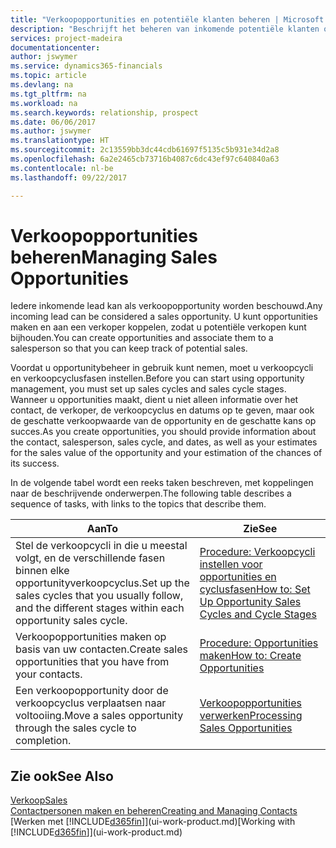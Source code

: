 ```yaml
---
title: "Verkoopopportunities en potentiële klanten beheren | Microsoft Docs"
description: "Beschrijft het beheren van inkomende potentiële klanten of verkoopopportunity's in Financials en het koppelen van de opportunity aan een verkoper om toekomstige verkopen te traceren."
services: project-madeira
documentationcenter: 
author: jswymer
ms.service: dynamics365-financials
ms.topic: article
ms.devlang: na
ms.tgt_pltfrm: na
ms.workload: na
ms.search.keywords: relationship, prospect
ms.date: 06/06/2017
ms.author: jswymer
ms.translationtype: HT
ms.sourcegitcommit: 2c13559bb3dc44cdb61697f5135c5b931e34d2a8
ms.openlocfilehash: 6a2e2465cb73716b4087c6dc43ef97c640840a63
ms.contentlocale: nl-be
ms.lasthandoff: 09/22/2017

---
```

# <a name="managing-sales-opportunities"></a><span data-ttu-id="9759a-103">Verkoopopportunities beheren</span><span class="sxs-lookup"><span data-stu-id="9759a-103">Managing Sales Opportunities</span></span>
<span data-ttu-id="9759a-104">Iedere inkomende lead kan als verkoopopportunity worden beschouwd.</span><span class="sxs-lookup"><span data-stu-id="9759a-104">Any incoming lead can be considered a sales opportunity.</span></span> <span data-ttu-id="9759a-105">U kunt opportunities maken en aan een verkoper koppelen, zodat u potentiële verkopen kunt bijhouden.</span><span class="sxs-lookup"><span data-stu-id="9759a-105">You can create opportunities and associate them to a salesperson so that you can keep track of potential sales.</span></span>

<span data-ttu-id="9759a-106">Voordat u opportunitybeheer in gebruik kunt nemen, moet u verkoopcycli en verkoopcyclusfasen instellen.</span><span class="sxs-lookup"><span data-stu-id="9759a-106">Before you can start using opportunity management, you must set up sales cycles and sales cycle stages.</span></span> <span data-ttu-id="9759a-107">Wanneer u opportunities maakt, dient u niet alleen informatie over het contact, de verkoper, de verkoopcyclus en datums op te geven, maar ook de geschatte verkoopwaarde van de opportunity en de geschatte kans op succes.</span><span class="sxs-lookup"><span data-stu-id="9759a-107">As you create opportunities, you should provide information about the contact, salesperson, sales cycle, and dates, as well as your estimates for the sales value of the opportunity and your estimation of the chances of its success.</span></span>

<span data-ttu-id="9759a-108">In de volgende tabel wordt een reeks taken beschreven, met koppelingen naar de beschrijvende onderwerpen.</span><span class="sxs-lookup"><span data-stu-id="9759a-108">The following table describes a sequence of tasks, with links to the topics that describe them.</span></span> 

| <span data-ttu-id="9759a-109">Aan</span><span class="sxs-lookup"><span data-stu-id="9759a-109">To</span></span> | <span data-ttu-id="9759a-110">Zie</span><span class="sxs-lookup"><span data-stu-id="9759a-110">See</span></span> |
| --- | --- |
| <span data-ttu-id="9759a-111">Stel de verkoopcycli in die u meestal volgt, en de verschillende fasen binnen elke opportunityverkoopcyclus.</span><span class="sxs-lookup"><span data-stu-id="9759a-111">Set up the sales cycles that you usually follow, and the different stages within each opportunity sales cycle.</span></span> |[<span data-ttu-id="9759a-112">Procedure: Verkoopcycli instellen voor opportunities en cyclusfasen</span><span class="sxs-lookup"><span data-stu-id="9759a-112">How to: Set Up Opportunity Sales Cycles and Cycle Stages</span></span>](marketing-how-setup-opportunity-sales-cycles-stages.md) |
| <span data-ttu-id="9759a-113">Verkoopopportunities maken op basis van uw contacten.</span><span class="sxs-lookup"><span data-stu-id="9759a-113">Create sales opportunities that you have from your contacts.</span></span> |[<span data-ttu-id="9759a-114">Procedure: Opportunities maken</span><span class="sxs-lookup"><span data-stu-id="9759a-114">How to: Create Opportunities</span></span>](marketing-how-create-opportunities.md) |
| <span data-ttu-id="9759a-115">Een verkoopopportunity door de verkoopcyclus verplaatsen naar voltooiing.</span><span class="sxs-lookup"><span data-stu-id="9759a-115">Move a sales opportunity through the sales cycle to completion.</span></span> |[<span data-ttu-id="9759a-116">Verkoopopportunities verwerken</span><span class="sxs-lookup"><span data-stu-id="9759a-116">Processing Sales Opportunities</span></span>](marketing-processing-sales-opportunities.md) |

## <a name="see-also"></a><span data-ttu-id="9759a-117">Zie ook</span><span class="sxs-lookup"><span data-stu-id="9759a-117">See Also</span></span>
[<span data-ttu-id="9759a-118">Verkoop</span><span class="sxs-lookup"><span data-stu-id="9759a-118">Sales</span></span>](sales-manage-sales.md)  
[<span data-ttu-id="9759a-119">Contactpersonen maken en beheren</span><span class="sxs-lookup"><span data-stu-id="9759a-119">Creating and Managing Contacts</span></span>](marketing-contacts.md)  
<span data-ttu-id="9759a-120">[Werken met [!INCLUDE[d365fin](includes/d365fin_md.md)]](ui-work-product.md)</span><span class="sxs-lookup"><span data-stu-id="9759a-120">[Working with [!INCLUDE[d365fin](includes/d365fin_md.md)]](ui-work-product.md)</span></span>

